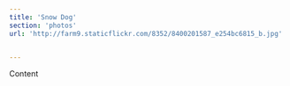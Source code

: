 ```yaml
---
title: 'Snow Dog'
section: 'photos'
url: 'http://farm9.staticflickr.com/8352/8400201587_e254bc6815_b.jpg'


---
```


Content
